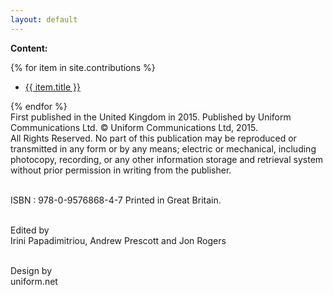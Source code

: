 ```yaml
---
layout: default
---
```


<b>Content:</b>

{% for item in site.contributions %}
<ul><li><a href="{{ site.baseurl }}{{ item.url }}">{{ item.title }}</a></li></ul>
{% endfor %}

<div class="panel panel-default">
<div class="panel-body">
First published in the United Kingdom in 2015. Published by Uniform Communications Ltd. © Uniform Communications Ltd, 2015.
<br />All Rights Reserved. No part of this publication may be reproduced or transmitted in any form or by any means; electric or mechanical, including photocopy, recording, or any other information storage and retrieval system without prior permission in writing from the publisher.
</div>
<div class="panel-footer">

<br />ISBN : 978-0-9576868-4-7 Printed in Great Britain.

<br />Edited by
<br />Irini Papadimitriou, Andrew Prescott and Jon Rogers

<br />Design by
<br />uniform.net
</div>
</div>
